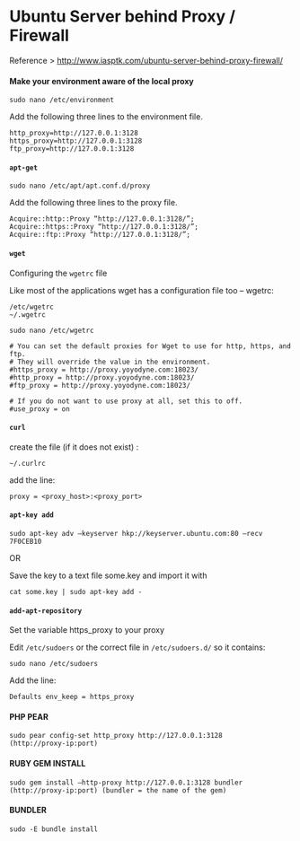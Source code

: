 # Ubuntu Server behind Proxy / Firewall

Reference > http://www.iasptk.com/ubuntu-server-behind-proxy-firewall/

#### Make your environment aware of the local proxy

```
sudo nano /etc/environment
```

Add the following three lines to the environment file.

```
http_proxy=http://127.0.0.1:3128
https_proxy=http://127.0.0.1:3128
ftp_proxy=http://127.0.0.1:3128
```

#### ```apt-get```

```
sudo nano /etc/apt/apt.conf.d/proxy
```

Add the following three lines to the proxy file.

```
Acquire::http::Proxy “http://127.0.0.1:3128/”;
Acquire::https::Proxy “http://127.0.0.1:3128/”;
Acquire::ftp::Proxy “http://127.0.0.1:3128/”;
```

#### ```wget```

Configuring the ```wgetrc``` file

Like most of the applications wget has a configuration file too – wgetrc:

```
/etc/wgetrc
~/.wgetrc
```

```
sudo nano /etc/wgetrc

# You can set the default proxies for Wget to use for http, https, and ftp.
# They will override the value in the environment.
#https_proxy = http://proxy.yoyodyne.com:18023/
#http_proxy = http://proxy.yoyodyne.com:18023/
#ftp_proxy = http://proxy.yoyodyne.com:18023/

# If you do not want to use proxy at all, set this to off.
#use_proxy = on
```

#### ```curl```

create the file (if it does not exist) :

```
~/.curlrc
```

add the line:

```
proxy = <proxy_host>:<proxy_port>
```

#### ```apt-key add```

```
sudo apt-key adv –keyserver hkp://keyserver.ubuntu.com:80 –recv 7F0CEB10
```

OR

Save the key to a text file some.key and import it with

```
cat some.key | sudo apt-key add -
```

#### ```add-apt-repository```

Set the variable https_proxy to your proxy

Edit ```/etc/sudoers``` or the correct file in ```/etc/sudoers.d/``` so it contains:

```
sudo nano /etc/sudoers
```

Add the line:

```
Defaults env_keep = https_proxy
```

#### PHP PEAR

```
sudo pear config-set http_proxy http://127.0.0.1:3128        (http://proxy-ip:port)
```

#### RUBY GEM INSTALL

```
sudo gem install –http-proxy http://127.0.0.1:3128 bundler    (http://proxy-ip:port) (bundler = the name of the gem)
```

#### BUNDLER

```
sudo -E bundle install
```

